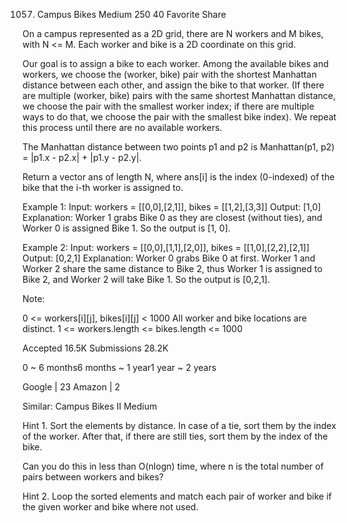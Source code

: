 1057. Campus Bikes
Medium 250 40 Favorite Share

On a campus represented as a 2D grid, there are N workers and M bikes, with N <= M. Each worker and bike is a 2D coordinate on this grid.

Our goal is to assign a bike to each worker. Among the available bikes and workers, we choose the (worker, bike) pair with the shortest Manhattan distance between each other, and assign the bike to that worker. (If there are multiple (worker, bike) pairs with the same shortest Manhattan distance, we choose the pair with the smallest worker index; if there are multiple ways to do that, we choose the pair with the smallest bike index). We repeat this process until there are no available workers.

The Manhattan distance between two points p1 and p2 is Manhattan(p1, p2) = |p1.x - p2.x| + |p1.y - p2.y|.

Return a vector ans of length N, where ans[i] is the index (0-indexed) of the bike that the i-th worker is assigned to.

Example 1:
Input: workers = [[0,0],[2,1]], bikes = [[1,2],[3,3]]
Output: [1,0]
Explanation: 
Worker 1 grabs Bike 0 as they are closest (without ties), and Worker 0 is assigned Bike 1. So the output is [1, 0].

Example 2:
Input: workers = [[0,0],[1,1],[2,0]], bikes = [[1,0],[2,2],[2,1]]
Output: [0,2,1]
Explanation: 
Worker 0 grabs Bike 0 at first. Worker 1 and Worker 2 share the same distance to Bike 2, thus Worker 1 is assigned to Bike 2, and Worker 2 will take Bike 1. So the output is [0,2,1].
 
Note:

0 <= workers[i][j], bikes[i][j] < 1000
All worker and bike locations are distinct.
1 <= workers.length <= bikes.length <= 1000

Accepted 16.5K
Submissions 28.2K

0 ~ 6 months6 months ~ 1 year1 year ~ 2 years

Google | 23 Amazon | 2

Similar:
Campus Bikes II Medium

Hint 1. Sort the elements by distance. In case of a tie, sort them by the index of the worker. After that, if there are still ties, sort them by the index of the bike.

Can you do this in less than O(nlogn) time, where n is the total number of pairs between workers and bikes?

Hint 2. Loop the sorted elements and match each pair of worker and bike if the given worker and bike where not used.
